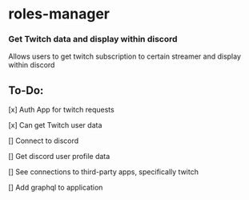 # roles-manager

### Get Twitch data and display within discord

Allows users to get twitch subscription to certain streamer and display within discord

## To-Do:

[x] Auth App for twitch requests

[x] Can get Twitch user data

[] Connect to discord

[] Get discord user profile data

[] See connections to third-party apps, specifically twitch

[] Add graphql to application
